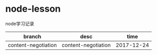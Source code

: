 # node-lesson
node学习记录  

branch|desc|time
---|---|---
content-negotiation|content-negotiation|2017-12-24
